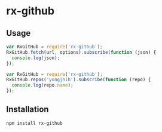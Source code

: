 # rx-github

## Usage

```js
var RxGitHub = require('rx-github');
RxGitHub.fetch(url, options).subscribe(function (json) {
  console.log(json);
});
```

```js
var RxGitHub = require('rx-github');
RxGitHub.repos('yongjhih').subscribe(function (repo) {
  console.log(repo.name);
});
```

## Installation

```sh
npm install rx-github
```
